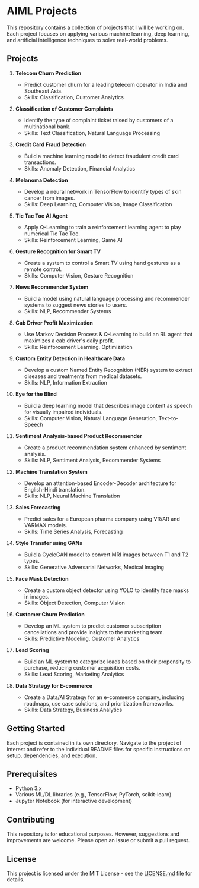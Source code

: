 # AIML Projects

This repository contains a collection of projects that I will be working on. Each project focuses on applying various machine learning, deep learning, and artificial intelligence techniques to solve real-world problems.

## Projects

1. **Telecom Churn Prediction**
   - Predict customer churn for a leading telecom operator in India and Southeast Asia.
   - Skills: Classification, Customer Analytics

2. **Classification of Customer Complaints**
   - Identify the type of complaint ticket raised by customers of a multinational bank.
   - Skills: Text Classification, Natural Language Processing

3. **Credit Card Fraud Detection**
   - Build a machine learning model to detect fraudulent credit card transactions.
   - Skills: Anomaly Detection, Financial Analytics

4. **Melanoma Detection**
   - Develop a neural network in TensorFlow to identify types of skin cancer from images.
   - Skills: Deep Learning, Computer Vision, Image Classification

5. **Tic Tac Toe AI Agent**
   - Apply Q-Learning to train a reinforcement learning agent to play numerical Tic Tac Toe.
   - Skills: Reinforcement Learning, Game AI

6. **Gesture Recognition for Smart TV**
   - Create a system to control a Smart TV using hand gestures as a remote control.
   - Skills: Computer Vision, Gesture Recognition

7. **News Recommender System**
   - Build a model using natural language processing and recommender systems to suggest news stories to users.
   - Skills: NLP, Recommender Systems

8. **Cab Driver Profit Maximization**
   - Use Markov Decision Process & Q-Learning to build an RL agent that maximizes a cab driver's daily profit.
   - Skills: Reinforcement Learning, Optimization

9. **Custom Entity Detection in Healthcare Data**
   - Develop a custom Named Entity Recognition (NER) system to extract diseases and treatments from medical datasets.
   - Skills: NLP, Information Extraction

10. **Eye for the Blind**
    - Build a deep learning model that describes image content as speech for visually impaired individuals.
    - Skills: Computer Vision, Natural Language Generation, Text-to-Speech

11. **Sentiment Analysis-based Product Recommender**
    - Create a product recommendation system enhanced by sentiment analysis.
    - Skills: NLP, Sentiment Analysis, Recommender Systems

12. **Machine Translation System**
    - Develop an attention-based Encoder-Decoder architecture for English-Hindi translation.
    - Skills: NLP, Neural Machine Translation

13. **Sales Forecasting**
    - Predict sales for a European pharma company using VR/AR and VARMAX models.
    - Skills: Time Series Analysis, Forecasting

14. **Style Transfer using GANs**
    - Build a CycleGAN model to convert MRI images between T1 and T2 types.
    - Skills: Generative Adversarial Networks, Medical Imaging

15. **Face Mask Detection**
    - Create a custom object detector using YOLO to identify face masks in images.
    - Skills: Object Detection, Computer Vision

16. **Customer Churn Prediction**
    - Develop an ML system to predict customer subscription cancellations and provide insights to the marketing team.
    - Skills: Predictive Modeling, Customer Analytics

17. **Lead Scoring**
    - Build an ML system to categorize leads based on their propensity to purchase, reducing customer acquisition costs.
    - Skills: Lead Scoring, Marketing Analytics

18. **Data Strategy for E-commerce**
    - Create a Data/AI Strategy for an e-commerce company, including roadmaps, use case solutions, and prioritization frameworks.
    - Skills: Data Strategy, Business Analytics

## Getting Started

Each project is contained in its own directory. Navigate to the project of interest and refer to the individual README files for specific instructions on setup, dependencies, and execution.

## Prerequisites

- Python 3.x
- Various ML/DL libraries (e.g., TensorFlow, PyTorch, scikit-learn)
- Jupyter Notebook (for interactive development)

## Contributing

This repository is for educational purposes. However, suggestions and improvements are welcome. Please open an issue or submit a pull request.

## License

This project is licensed under the MIT License - see the [LICENSE.md](LICENSE.md) file for details.

